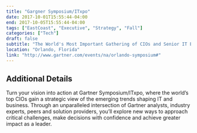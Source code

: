 ```yaml
---
title: "Gargner Symposium/ITxpo"
date: 2017-10-01T15:55:44-04:00
end: 2017-10-05T15:55:44-04:00
tags: ["EastCoast", "Executive", "Strategy", "Fall"]
categories: ["Tech"]
draft: false
subtitle: "The World's Most Important Gathering of CIOs and Senior IT Executives"
location: "Orlando, Florida"
link: "http://www.gartner.com/events/na/orlando-symposium#"
---
```


<!--more-->

## Additional Details

Turn your vision into action at Gartner Symposium/ITxpo, where the world’s top CIOs gain a strategic view of the emerging trends shaping IT and business. Through an unparalleled intersection of Gartner analysts, industry experts, peers and solution providers, you’ll explore new ways to approach critical challenges, make decisions with confidence and achieve greater impact as a leader.
